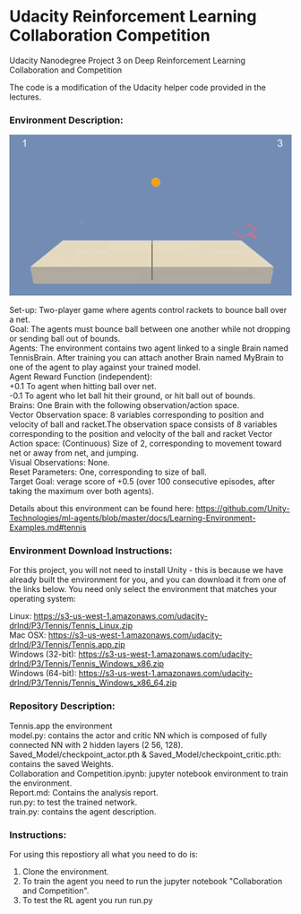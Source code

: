 # Udacity Reinforcement Learning Collaboration Competition
Udacity Nanodegree Project 3 on Deep Reinforcement Learning Collaboration and Competition

The code is a modification of the Udacity helper code provided in the lectures.

### Environment Description:

![Agent](./model_test.gif)  

Set-up: Two-player game where agents control rackets to bounce ball over a net.  
Goal: The agents must bounce ball between one another while not dropping or sending ball out of bounds.  
Agents: The environment contains two agent linked to a single Brain named TennisBrain. After training you can attach another Brain named MyBrain to one of the agent to play against your trained model.  
Agent Reward Function (independent):  
+0.1 To agent when hitting ball over net.  
-0.1 To agent who let ball hit their ground, or hit ball out of bounds.  
Brains: One Brain with the following observation/action space.  
Vector Observation space: 8 variables corresponding to position and velocity of ball and racket.The observation space consists of 8 variables corresponding to the position and velocity of the ball and racket
Vector Action space: (Continuous) Size of 2, corresponding to movement toward net or away from net, and jumping.  
Visual Observations: None.  
Reset Parameters: One, corresponding to size of ball.  
Target Goal: verage score of +0.5 (over 100 consecutive episodes, after taking the maximum over both agents).  

Details about this environment can be found here: https://github.com/Unity-Technologies/ml-agents/blob/master/docs/Learning-Environment-Examples.md#tennis  

### Environment Download Instructions:
For this project, you will not need to install Unity - this is because we have already built the environment for you, and you can download it from one of the links below. You need only select the environment that matches your operating system:  

Linux: https://s3-us-west-1.amazonaws.com/udacity-drlnd/P3/Tennis/Tennis_Linux.zip  
Mac OSX: https://s3-us-west-1.amazonaws.com/udacity-drlnd/P3/Tennis/Tennis.app.zip  
Windows (32-bit): https://s3-us-west-1.amazonaws.com/udacity-drlnd/P3/Tennis/Tennis_Windows_x86.zip  
Windows (64-bit): https://s3-us-west-1.amazonaws.com/udacity-drlnd/P3/Tennis/Tennis_Windows_x86_64.zip  

### Repository Description:

Tennis.app the environment  
model.py: contains the actor and critic NN which is composed of fully connected NN with 2 hidden layers (2  56, 128).  
Saved_Model/checkpoint_actor.pth & Saved_Model/checkpoint_critic.pth: contains the saved Weights.  
Collaboration and Competition.ipynb: jupyter notebook environment to train the environment.  
Report.md: Contains the analysis report.  
run.py: to test the trained network.  
train.py: contains the agent description.  

### Instructions:
For using this repostiory all what you need to do is:  
1. Clone the environment.
2. To train the agent you need to run the jupyter notebook "Collaboration and Competition".  
3. To test the RL agent you run run.py  
